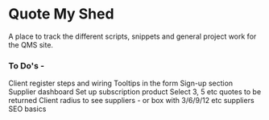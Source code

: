 <h1>Quote My Shed</h1>

A place to track the different scripts, snippets and general project work for the QMS site.

<h3>To Do's -</h3>

Client register steps and wiring
Tooltips in the form
Sign-up section
Supplier dashboard
Set up subscription product
Select 3, 5 etc quotes to be returned
Client radius to see suppliers - or box with 3/6/9/12 etc suppliers
SEO basics
